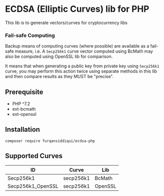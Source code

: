# ECDSA (Elliptic Curves) lib for PHP

This lib is to generate vectors/curves for cryptocurrency libs

### Fail-safe Computing

Backup means of computing curves (where possible) are available as a fail-safe measure, i.e. A `Secp256k1` curve vector 
computed using BcMath may also be computed using OpenSSL lib for comparison.

It means that when generating a public key from private key using `Secp256k1` curve, you may perform this action twice 
using separate methods in this lib and then compare results as they MUST be "precise".

## Prerequisite

* PHP ^7.2
* ext-bcmath
* ext-openssl

## Installation

`composer require furqansiddiqui/ecdsa-php`

## Supported Curves

ID | Curve | Lib
---| --- | ---
Secp256k1 | secp256k1 | BcMath
Secp256k1_OpenSSL | secp256k1 | OpenSSL